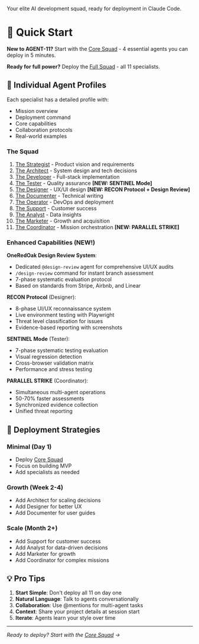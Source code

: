 Your elite AI development squad, ready for deployment in Claude Code.
# 🚀 Quick Start

**New to AGENT-11?** Start with the [Core Squad](core-squad.md) - 4 essential agents you can deploy in 5 minutes.

**Ready for full power?** Deploy the [Full Squad](full-squad.md) - all 11 specialists.

## 📂 Individual Agent Profiles

Each specialist has a detailed profile with:
- Mission overview
- Deployment command
- Core capabilities
- Collaboration protocols
- Real-world examples

### The Squad

1. [The Strategist](specialists/strategist.md) - Product vision and requirements
2. [The Architect](specialists/architect.md) - System design and tech decisions
3. [The Developer](specialists/developer.md) - Full-stack implementation
4. [The Tester](specialists/tester.md) - Quality assurance **[NEW: SENTINEL Mode]**
5. [The Designer](specialists/designer.md) - UX/UI design **[NEW: RECON Protocol + Design Review]**
6. [The Documenter](specialists/documenter.md) - Technical writing
7. [The Operator](specialists/operator.md) - DevOps and deployment
8. [The Support](specialists/support.md) - Customer success
9. [The Analyst](specialists/analyst.md) - Data insights
10. [The Marketer](specialists/marketer.md) - Growth and acquisition
11. [The Coordinator](specialists/coordinator.md) - Mission orchestration **[NEW: PARALLEL STRIKE]**

### Enhanced Capabilities (NEW!)

**OneRedOak Design Review System**:
- Dedicated `@design-review` agent for comprehensive UI/UX audits
- `/design-review` command for instant branch assessment
- 7-phase systematic evaluation protocol
- Based on standards from Stripe, Airbnb, and Linear

**RECON Protocol** (Designer):
- 8-phase UI/UX reconnaissance system
- Live environment testing with Playwright
- Threat level classification for issues
- Evidence-based reporting with screenshots

**SENTINEL Mode** (Tester):
- 7-phase systematic testing evaluation
- Visual regression detection
- Cross-browser validation matrix
- Performance and stress testing

**PARALLEL STRIKE** (Coordinator):
- Simultaneous multi-agent operations
- 50-70% faster assessments
- Synchronized evidence collection
- Unified threat reporting

## 🎯 Deployment Strategies

### Minimal (Day 1)
- Deploy [Core Squad](core-squad.md)
- Focus on building MVP
- Add specialists as needed

### Growth (Week 2-4)
- Add Architect for scaling decisions
- Add Designer for better UX
- Add Documenter for user guides

### Scale (Month 2+)
- Add Support for customer success
- Add Analyst for data-driven decisions
- Add Marketer for growth
- Add Coordinator for complex missions

## 💡 Pro Tips

1. **Start Simple**: Don't deploy all 11 on day one
2. **Natural Language**: Talk to agents conversationally
3. **Collaboration**: Use @mentions for multi-agent tasks
4. **Context**: Share your project details at session start
5. **Iterate**: Agents learn your style over time

---

*Ready to deploy? Start with the [Core Squad](core-squad.md) →*
